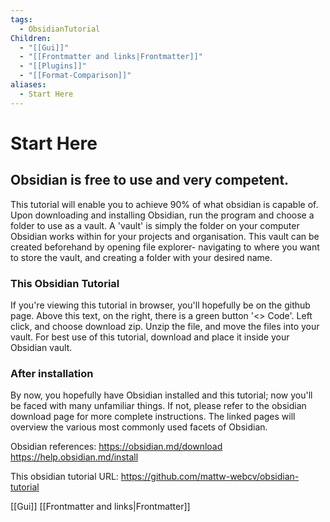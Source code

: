 ```yaml
---
tags:
  - ObsidianTutorial
Children:
  - "[[Gui]]"
  - "[[Frontmatter and links|Frontmatter]]"
  - "[[Plugins]]"
  - "[[Format-Comparison]]"
aliases:
  - Start Here
---
```

# Start Here
## Obsidian is free to use and very competent.
This tutorial will enable you to achieve 90% of what obsidian is capable of. Upon downloading and installing Obsidian, run the program and choose a folder to use as a vault.
A 'vault' is simply the folder on your computer Obsidian works within for your projects and organisation.
This vault can be created beforehand by opening file explorer- navigating to where you want to store the vault, and creating a folder with your desired name.

### This Obsidian Tutorial
If you're viewing this tutorial in browser, you'll hopefully be on the github page.
Above this text, on the right, there is a green button '<> Code'.
Left click, and choose download zip. Unzip the file, and move the files into your vault.
For best use of this tutorial, download and place it inside your Obsidian vault.

### After installation
By now, you hopefully have Obsidian installed and this tutorial; now you'll be faced with many unfamiliar things. If not, please refer to the obsidian download page for more complete instructions.
The linked pages will overview the various most commonly used facets of Obsidian.

Obsidian references:
https://obsidian.md/download
https://help.obsidian.md/install

This obsidian tutorial URL:
https://github.com/mattw-webcv/obsidian-tutorial

[[Gui]]
[[Frontmatter and links|Frontmatter]]
